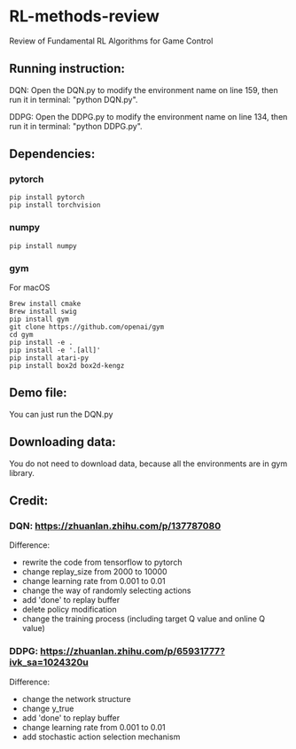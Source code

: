 # RL-methods-review
Review of Fundamental RL Algorithms for Game Control

## Running instruction:
DQN: Open the DQN.py to modify the environment name on line 159, then run it in terminal: "python DQN.py".

DDPG: Open the DDPG.py to modify the environment name on line 134, then run it in terminal: "python DDPG.py".




## Dependencies:
### pytorch
```
pip install pytorch
pip install torchvision  
```
### numpy
```
pip install numpy  
```
### gym
For macOS
```
Brew install cmake  
Brew install swig   
pip install gym  
git clone https://github.com/openai/gym  
cd gym  
pip install -e .  
pip install -e '.[all]'  
pip install atari-py  
pip install box2d box2d-kengz  
```
                
## Demo file:
You can just run the DQN.py  

## Downloading data:
You do not need to download data, because all the environments are in gym library.  

## Credit:
### DQN: https://zhuanlan.zhihu.com/p/137787080  
Difference: 
* rewrite the code from tensorflow to pytorch  
* change replay_size from 2000 to 10000  
* change learning rate from 0.001 to 0.01  
* change the way of randomly selecting actions  
* add 'done' to replay buffer  
* delete policy modification  
* change the training process (including target Q value and online Q value)  

### DDPG: https://zhuanlan.zhihu.com/p/65931777?ivk_sa=1024320u  
Difference: 
* change the network structure  
* change y_true  
* add 'done' to replay buffer  
* change learning rate from 0.001 to 0.01  
* add stochastic action selection mechanism  
                  
